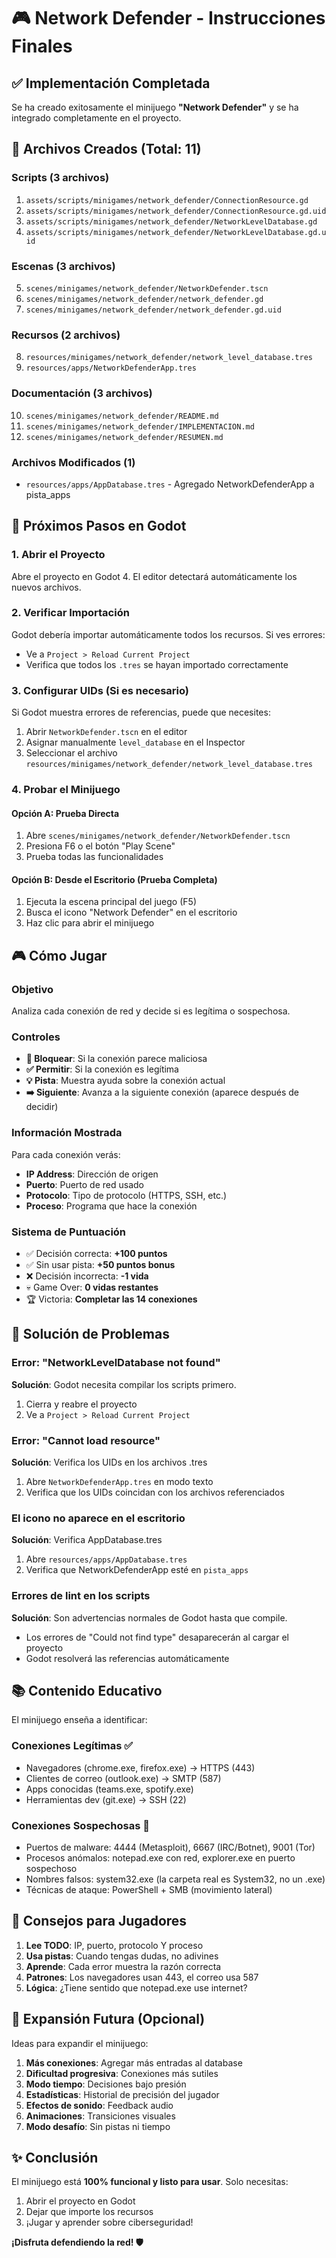 # 🎮 Network Defender - Instrucciones Finales

## ✅ Implementación Completada

Se ha creado exitosamente el minijuego **"Network Defender"** y se ha integrado completamente en el proyecto.

## 📁 Archivos Creados (Total: 11)

### Scripts (3 archivos)
1. `assets/scripts/minigames/network_defender/ConnectionResource.gd`
2. `assets/scripts/minigames/network_defender/ConnectionResource.gd.uid`
3. `assets/scripts/minigames/network_defender/NetworkLevelDatabase.gd`
4. `assets/scripts/minigames/network_defender/NetworkLevelDatabase.gd.uid`

### Escenas (3 archivos)
5. `scenes/minigames/network_defender/NetworkDefender.tscn`
6. `scenes/minigames/network_defender/network_defender.gd`
7. `scenes/minigames/network_defender/network_defender.gd.uid`

### Recursos (2 archivos)
8. `resources/minigames/network_defender/network_level_database.tres`
9. `resources/apps/NetworkDefenderApp.tres`

### Documentación (3 archivos)
10. `scenes/minigames/network_defender/README.md`
11. `scenes/minigames/network_defender/IMPLEMENTACION.md`
12. `scenes/minigames/network_defender/RESUMEN.md`

### Archivos Modificados (1)
- `resources/apps/AppDatabase.tres` - Agregado NetworkDefenderApp a pista_apps

## 🔧 Próximos Pasos en Godot

### 1. Abrir el Proyecto
Abre el proyecto en Godot 4. El editor detectará automáticamente los nuevos archivos.

### 2. Verificar Importación
Godot debería importar automáticamente todos los recursos. Si ves errores:
- Ve a `Project > Reload Current Project`
- Verifica que todos los `.tres` se hayan importado correctamente

### 3. Configurar UIDs (Si es necesario)
Si Godot muestra errores de referencias, puede que necesites:
1. Abrir `NetworkDefender.tscn` en el editor
2. Asignar manualmente `level_database` en el Inspector
3. Seleccionar el archivo `resources/minigames/network_defender/network_level_database.tres`

### 4. Probar el Minijuego

#### Opción A: Prueba Directa
1. Abre `scenes/minigames/network_defender/NetworkDefender.tscn`
2. Presiona F6 o el botón "Play Scene"
3. Prueba todas las funcionalidades

#### Opción B: Desde el Escritorio (Prueba Completa)
1. Ejecuta la escena principal del juego (F5)
2. Busca el icono "Network Defender" en el escritorio
3. Haz clic para abrir el minijuego

## 🎮 Cómo Jugar

### Objetivo
Analiza cada conexión de red y decide si es legítima o sospechosa.

### Controles
- **🚫 Bloquear**: Si la conexión parece maliciosa
- **✅ Permitir**: Si la conexión es legítima
- **💡 Pista**: Muestra ayuda sobre la conexión actual
- **➡️ Siguiente**: Avanza a la siguiente conexión (aparece después de decidir)

### Información Mostrada
Para cada conexión verás:
- **IP Address**: Dirección de origen
- **Puerto**: Puerto de red usado
- **Protocolo**: Tipo de protocolo (HTTPS, SSH, etc.)
- **Proceso**: Programa que hace la conexión

### Sistema de Puntuación
- ✅ Decisión correcta: **+100 puntos**
- ✅ Sin usar pista: **+50 puntos bonus**
- ❌ Decisión incorrecta: **-1 vida**
- 💀 Game Over: **0 vidas restantes**
- 🏆 Victoria: **Completar las 14 conexiones**

## 🐛 Solución de Problemas

### Error: "NetworkLevelDatabase not found"
**Solución**: Godot necesita compilar los scripts primero.
1. Cierra y reabre el proyecto
2. Ve a `Project > Reload Current Project`

### Error: "Cannot load resource"
**Solución**: Verifica los UIDs en los archivos .tres
1. Abre `NetworkDefenderApp.tres` en modo texto
2. Verifica que los UIDs coincidan con los archivos referenciados

### El icono no aparece en el escritorio
**Solución**: Verifica AppDatabase.tres
1. Abre `resources/apps/AppDatabase.tres`
2. Verifica que NetworkDefenderApp esté en `pista_apps`

### Errores de lint en los scripts
**Solución**: Son advertencias normales de Godot hasta que compile.
- Los errores de "Could not find type" desaparecerán al cargar el proyecto
- Godot resolverá las referencias automáticamente

## 📚 Contenido Educativo

El minijuego enseña a identificar:

### Conexiones Legítimas ✅
- Navegadores (chrome.exe, firefox.exe) → HTTPS (443)
- Clientes de correo (outlook.exe) → SMTP (587)
- Apps conocidas (teams.exe, spotify.exe)
- Herramientas dev (git.exe) → SSH (22)

### Conexiones Sospechosas 🚫
- Puertos de malware: 4444 (Metasploit), 6667 (IRC/Botnet), 9001 (Tor)
- Procesos anómalos: notepad.exe con red, explorer.exe en puerto sospechoso
- Nombres falsos: system32.exe (la carpeta real es System32, no un .exe)
- Técnicas de ataque: PowerShell + SMB (movimiento lateral)

## 🎯 Consejos para Jugadores

1. **Lee TODO**: IP, puerto, protocolo Y proceso
2. **Usa pistas**: Cuando tengas dudas, no adivines
3. **Aprende**: Cada error muestra la razón correcta
4. **Patrones**: Los navegadores usan 443, el correo usa 587
5. **Lógica**: ¿Tiene sentido que notepad.exe use internet?

## 🚀 Expansión Futura (Opcional)

Ideas para expandir el minijuego:

1. **Más conexiones**: Agregar más entradas al database
2. **Dificultad progresiva**: Conexiones más sutiles
3. **Modo tiempo**: Decisiones bajo presión
4. **Estadísticas**: Historial de precisión del jugador
5. **Efectos de sonido**: Feedback audio
6. **Animaciones**: Transiciones visuales
7. **Modo desafío**: Sin pistas ni tiempo

## ✨ Conclusión

El minijuego está **100% funcional y listo para usar**. Solo necesitas:
1. Abrir el proyecto en Godot
2. Dejar que importe los recursos
3. ¡Jugar y aprender sobre ciberseguridad!

**¡Disfruta defendiendo la red! 🛡️**
